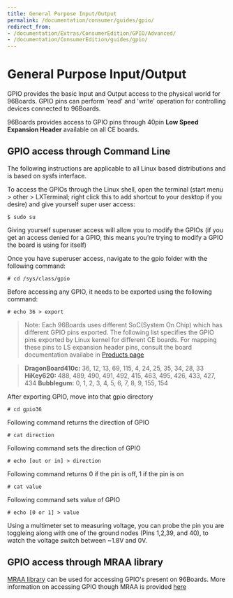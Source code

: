 ```yaml
---
title: General Purpose Input/Output
permalink: /documentation/consumer/guides/gpio/
redirect_from:
- /documentation/Extras/ConsumerEdition/GPIO/Advanced/
- /documentation/ConsumerEdition/guides/gpio/
---
```

# General Purpose Input/Output

GPIO provides the basic Input and Output access to the physical world for 96Boards. GPIO pins can perform 'read' and
'write' operation for controlling devices connected to 96Boards.

96Boards provides access to GPIO pins through 40pin **Low Speed Expansion Header** available on all CE boards.

## GPIO access through Command Line

The following instructions are applicable to all Linux based distributions and is based on sysfs interface.

To access the GPIOs through the Linux shell, open the terminal (start menu > other > LXTerminal; right click this to add shortcut to your desktop if you desire) and give yourself super user access:

```shell
$ sudo su
```

Giving yourself superuser access will allow you to modify the GPIOs (if you get an access denied for a GPIO, this means you’re trying to modify a GPIO the board is using for itself)

Once you have superuser access, navigate to the gpio folder with the following command:

```shell
# cd /sys/class/gpio
```

Before accessing any GPIO, it needs to be exported using the following command:

```shell
# echo 36 > export
```

> Note: Each 96Boards uses different SoC(System On Chip) which has different GPIO pins exported. The following list
specifies the GPIO pins exported by Linux kernel for different CE boards. For mapping these pins to LS expansion header pins,
consult the board documentation availabe in [Products page](/products/ce/)

> **DragonBoard410c:** 36, 12, 13, 69, 115, 4, 24, 25, 35, 34, 28, 33
> **HiKey620:** 488, 489, 490, 491, 492, 415, 463, 495, 426, 433, 427, 434
> **Bubblegum:** 0, 1, 2, 3, 4, 5, 6, 7, 8, 9, 155, 154

After exporting GPIO, move into that gpio directory
```shell
# cd gpio36
```

Following command returns the direction of GPIO
```shell
# cat direction
```

Following command sets the direction of GPIO
```shell
# echo [out or in] > direction
```

Following command returns 0 if the pin is off, 1 if the pin is on
```shell
# cat value
```

Following command sets value of GPIO
```shell
# echo [0 or 1] > value
```

Using a multimeter set to measuring voltage, you can probe the pin you are toggleing along with one of the ground nodes (Pins 1,2,39, and 40), to watch the voltage switch between ~1.8V and 0V.

## GPIO access through MRAA library

[MRAA library](https://github.com/intel-iot-devkit/mraa) can be used for accessing GPIO's present on 96Boards. More
information on accessing GPIO though MRAA is provided [here](https://iotdk.intel.com/docs/master/mraa/gpio_8h.html)

